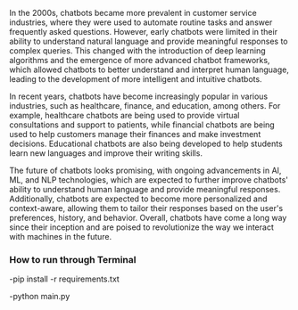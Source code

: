 In the 2000s, chatbots became more prevalent in customer service industries, where they were used to automate routine tasks and answer frequently asked questions. However, early chatbots were limited in their ability to understand natural language and provide meaningful responses to complex queries. This changed with the introduction of deep learning algorithms and the emergence of more advanced chatbot frameworks, which allowed chatbots to better understand and interpret human language, leading to the development of more intelligent and intuitive chatbots.

In recent years, chatbots have become increasingly popular in various industries, such as healthcare, finance, and education, among others. For example, healthcare chatbots are being used to provide virtual consultations and support to patients, while financial chatbots are being used to help customers manage their finances and make investment decisions. Educational chatbots are also being developed to help students learn new languages and improve their writing skills.

The future of chatbots looks promising, with ongoing advancements in AI, ML, and NLP technologies, which are expected to further improve chatbots' ability to understand human language and provide meaningful responses. Additionally, chatbots are expected to become more personalized and context-aware, allowing them to tailor their responses based on the user's preferences, history, and behavior. Overall, chatbots have come a long way since their inception and are poised to revolutionize the way we interact with machines in the future.


### How to run through Terminal
-pip install -r requirements.txt

-python main.py
